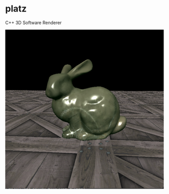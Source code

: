 # platz

C++ 3D Software Renderer

![Thumbnail](https://raw.githubusercontent.com/aminere/platz/master/media/screenshot.png)
